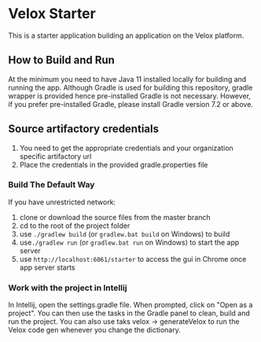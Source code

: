 # Velox Starter
This is a starter application building an application on the Velox platform.
## How to Build and Run
At the minimum you need to have Java 11 installed locally for building and running the app. Although Gradle is used for building this repository, gradle wrapper is provided hence pre-installed Gradle is not necessary. However, if you prefer pre-installed Gradle, please install Gradle version 7.2 or above. 
## Source artifactory credentials
1. You need to get the appropriate credentials and your organization specific artifactory url
1. Place the credentials in  the provided gradle.properties file
### Build The Default Way
If you have unrestricted network:
1. clone or download the source files from the master branch
1. cd to the root of the project folder
1. use `./gradlew build` (or `gradlew.bat build` on Windows) to build
1. use`./gradlew run` (or `gradlew.bat run` on Windows) to start the app server 
1. use `http://localhost:6061/starter` to access the gui in Chrome once app server starts

### Work with the project in Intellij
In Intellij, open the settings.gradle file. When prompted, click on "Open as a project". You can then use the tasks in the Gradle panel to clean, build and run the project. You can also use taks velox -> generateVelox to run the Velox code gen whenever you change the dictionary.
